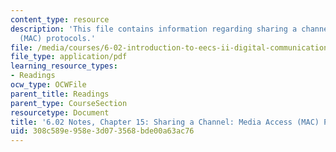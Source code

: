 ```yaml
---
content_type: resource
description: 'This file contains information regarding sharing a channel: media access
  (MAC) protocols.'
file: /media/courses/6-02-introduction-to-eecs-ii-digital-communication-systems-fall-2012/308c589e958e3d073568bde00a63ac76_MIT6_02F12_chap15.pdf
file_type: application/pdf
learning_resource_types:
- Readings
ocw_type: OCWFile
parent_title: Readings
parent_type: CourseSection
resourcetype: Document
title: '6.02 Notes, Chapter 15: Sharing a Channel: Media Access (MAC) Protocols'
uid: 308c589e-958e-3d07-3568-bde00a63ac76
---
```

